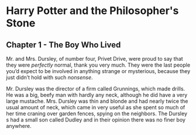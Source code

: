 # Harry Potter and the Philosopher's Stone

## Chapter 1 - The Boy Who Lived

Mr. and Mrs. Dursley, of number four, Privet Drive,
were proud to say that they were _perfectly_ normal,
thank you very much. They were the last people you’d
expect to be involved in anything strange or
mysterious, because they just didn’t hold with such
_nonsense_.

Mr. Dursley was the director of a firm called
Grunnings, which made drills. He was a big, beefy
man with hardly any neck, although he did have a
very large mustache. Mrs. Dursley was thin and
blonde and had nearly twice the usual amount of
neck, which came in very useful as she spent so
much of her time craning over garden fences, spying
on the neighbors. The Dursley s had a small son
called Dudley and in their opinion there was no finer
boy anywhere.
